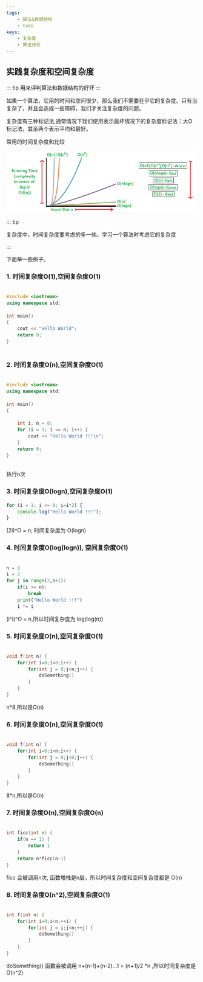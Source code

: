 ```yaml
---
tags:
    - 算法&数据结构
    - todo
keys:
    - 复杂度
    - 算法评价
---
```

## 实践复杂度和空间复杂度
::: tip
用来评判算法和数据结构的好坏
:::

如果一个算法，它用的时间和空间很少，那么我们不需要在乎它的复杂度。只有当复杂了，并且会造成一些障碍，我们才关注复杂度的问题。

复杂度有三种标记法,通常情况下我们使用表示最坏情况下的复杂度标记法：大O标记法，其余两个表示平均和最好。



常用的时间复杂度和比较

![Alt text](./../../../asserts/timec.png)

::: tip

复杂度中，时间复杂度要考虑的多一些。学习一个算法时考虑它的复杂度

:::

下面举一些例子。

### 1. 时间复杂度O(1),空间复杂度O(1)

```cpp

#include <iostream>
using namespace std;
 
int main()
{
    cout << "Hello World";
    return 0;
}
 
```

### 2. 时间复杂度O(n),空间复杂度O(1)

```cpp

#include <iostream>
using namespace std;
 
int main()
{
 
    int i, n = 8;
    for (i = 1; i <= n; i++) {
        cout << "Hello World !!!\n";
    }
    return 0;
}
 
```
执行n次

### 3. 时间复杂度O(logn),空间复杂度O(1)

```js
for (i = 1; i <= 8; i=i*2) {
    console.log("Hello World !!!");
}
```
(2i)^O = n; 时间复杂度为 O(logn)
### 4. 时间复杂度O(log(logn)), 空间复杂度O(1)

```python

n = 8
i = 2
for j in range(2,n+1):
    if(i >= n):
        break
    print("Hello World !!!")  
    i *= i

```
(i^i)^O = n,所以时间复杂度为 log(log(n))
### 5. 时间复杂度O(n),空间复杂度O(1)

```cpp

void f(int n) {
    for(int i=0;i<8;i++) {
        for(int j = 0;j<n;j++) {
            doSomething()
        }
    }
}
```
n*8,所以是O(n)

### 6. 时间复杂度O(n),空间复杂度O(1)

```cpp

void f(int n) {
    for(int i=0;i<n;i++) {
        for(int j = 0;j<8;j++) {
            doSomething()
        }
    }
}
```
8*n,所以是O(n)

### 7. 时间复杂度O(n),空间复杂度O(n)


```cpp

int ficc(int n) {
    if(n == 1) {
        return 1
    }
    return n*ficc(n-1)
}

```
ficc 会被调用n次, 函数堆栈是n层，所以时间复杂度和空间复杂度都是 O(n)

### 8. 时间复杂度O(n^2),空间复杂度O(1)

```cpp

int f(int n) {
    for(int i=0;i<n;++i) {
        for(int j = i;j<n;++j) {
            doSomething()
        }
    }
}

```
doSomething() 函数会被调用 n+(n-1)+(n-2)...1 = (n+1)/2 *n ,所以时间复杂度是 O(n^2)
